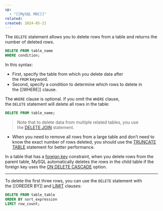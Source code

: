 ```yaml
---
up:
  - "[[MySQL MOC]]"
related: 
created: 2024-05-21
---
```


The `DELETE` statement allows you to delete rows from a table and returns the number of deleted rows.
```sql
DELETE FROM table_name
WHERE condition;
```
In this syntax:

- First, specify the table from which you delete data after the `FROM` keyword.
- Second, specify a condition to determine which rows to delete in the [[WHERE]] clause.

The `WHERE` clause is optional. If you omit the `WHERE` clause, the `DELETE` statement will delete all rows in the table:
```sql
DELETE FROM table_name;
```

> Note that to delete data from multiple related tables, you use the [DELETE JOIN](https://www.mysqltutorial.org/mysql-basics/mysql-delete-join/) statement.

- When you need to remove all rows from a large table and don’t need to know the exact number of rows deleted, you should use the [TRUNCATE TABLE](https://www.mysqltutorial.org/mysql-basics/mysql-truncate-table/) statement for better performance.

In a table that has a [foreign key](https://www.mysqltutorial.org/mysql-basics/mysql-foreign-key/) constraint, when you delete rows from the parent table, MySQL automatically deletes the rows in the child table if the foreign key uses the [ON DELETE CASCADE](https://www.mysqltutorial.org/mysql-basics/mysql-on-delete-cascade/) option.

---
To delete the first three rows, you can use the `DELETE` statement with the [[OREDER BY]] and [LIMIT](https://www.mysqltutorial.org/mysql-basics/mysql-limit/) clauses:
```sql
DELETE FROM table_table
ORDER BY sort_expression
LIMIT row_count;
```